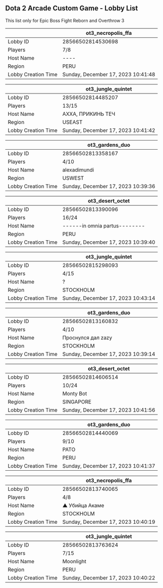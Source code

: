 ## Dota 2 Arcade Custom Game - Lobby List

This list only for Epic Boss Fight Reborn and Overthrow 3

|  | ot3_necropolis_ffa |
| ------ | ------ |
| Lobby ID | 28566502814530698 |
| Players | 7/8 |
| Host Name | ---- |
| Region | PERU |
| Lobby Creation Time | Sunday, December 17, 2023 10:41:48 |


|  | ot3_jungle_quintet |
| ------ | ------ |
| Lobby ID | 28566502814485207 |
| Players | 13/15 |
| Host Name | АХХА, ПРИКИНЬ ТЕЧ |
| Region | USEAST |
| Lobby Creation Time | Sunday, December 17, 2023 10:41:42 |


|  | ot3_gardens_duo |
| ------ | ------ |
| Lobby ID | 28566502813358167 |
| Players | 4/10 |
| Host Name | alexadimundi |
| Region | USWEST |
| Lobby Creation Time | Sunday, December 17, 2023 10:39:36 |


|  | ot3_desert_octet |
| ------ | ------ |
| Lobby ID | 28566502813390096 |
| Players | 16/24 |
| Host Name | ------in omnia partus-------- |
| Region | PERU |
| Lobby Creation Time | Sunday, December 17, 2023 10:39:40 |


|  | ot3_jungle_quintet |
| ------ | ------ |
| Lobby ID | 28566502815298093 |
| Players | 4/15 |
| Host Name | ? |
| Region | STOCKHOLM |
| Lobby Creation Time | Sunday, December 17, 2023 10:43:14 |


|  | ot3_gardens_duo |
| ------ | ------ |
| Lobby ID | 28566502813160832 |
| Players | 4/10 |
| Host Name | Проснулся дал zazy |
| Region | STOCKHOLM |
| Lobby Creation Time | Sunday, December 17, 2023 10:39:14 |


|  | ot3_desert_octet |
| ------ | ------ |
| Lobby ID | 28566502814606514 |
| Players | 10/24 |
| Host Name | Monty Bot |
| Region | SINGAPORE |
| Lobby Creation Time | Sunday, December 17, 2023 10:41:56 |


|  | ot3_gardens_duo |
| ------ | ------ |
| Lobby ID | 28566502814440069 |
| Players | 9/10 |
| Host Name | PATO |
| Region | PERU |
| Lobby Creation Time | Sunday, December 17, 2023 10:41:37 |


|  | ot3_necropolis_ffa |
| ------ | ------ |
| Lobby ID | 28566502813740065 |
| Players | 4/8 |
| Host Name | ▲ Убийца Акаме |
| Region | STOCKHOLM |
| Lobby Creation Time | Sunday, December 17, 2023 10:40:19 |


|  | ot3_jungle_quintet |
| ------ | ------ |
| Lobby ID | 28566502813763624 |
| Players | 7/15 |
| Host Name | Moonlight |
| Region | PERU |
| Lobby Creation Time | Sunday, December 17, 2023 10:40:22 |


